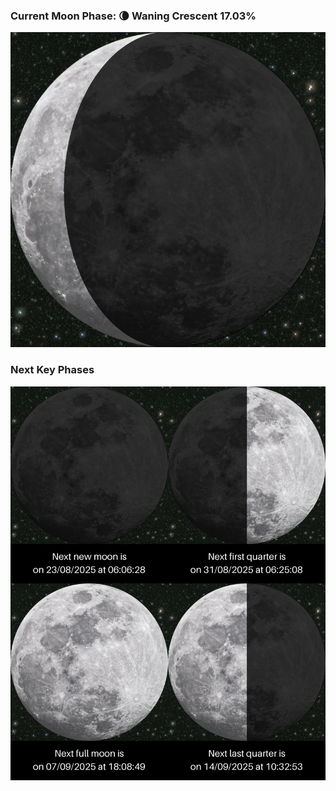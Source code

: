 ### Current Moon Phase: 🌘 Waning Crescent 17.03%
![Moon Phase](moonphase.png)
### Next Key Phases
![Gallery](gallery.png)